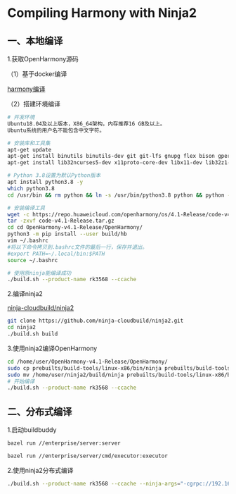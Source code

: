 # Compiling Harmony with Ninja2

## 一、本地编译

1.获取OpenHarmony源码

（1）基于docker编译

[harmony编译](https://gitee.com/cloudbuild888/cloudbuild/blob/master/doc/projects/openharmony.md)

（2）搭建环境编译

```sh
# 开发环境
Ubuntu18.04及以上版本，X86_64架构，内存推荐16 GB及以上。
Ubuntu系统的用户名不能包含中文字符。

# 安装库和工具集
apt-get update
apt-get install binutils binutils-dev git git-lfs gnupg flex bison gperf build-essential zip curl zlib1g-dev gcc-multilib g++-multilib libc6-dev-i386 libc6-dev
apt-get install lib32ncurses5-dev x11proto-core-dev libx11-dev lib32z1-dev ccache libgl1-mesa-dev libxml2-utils xsltproc unzip m4 bc gnutls-bin python3.8 python3-pip ruby genext2fs device-tree-compiler make libffi-dev e2fsprogs pkg-config perl openssl libssl-dev libelf-dev libdwarf-dev u-boot-tools mtd-utils cpio doxygen liblz4-tool openjdk-8-jre gcc g++ texinfo dosfstools mtools default-jre default-jdk libncurses5 apt-utils wget scons python3.8-distutils tar rsync git-core libxml2-dev lib32z-dev grsync xxd libglib2.0-dev libpixman-1-dev kmod jfsutils reiserfsprogs xfsprogs squashfs-tools pcmciautils quota ppp libtinfo-dev libtinfo5 libncurses5-dev libncursesw5 libstdc++6 gcc-arm-none-eabi vim ssh locales libxinerama-dev libxcursor-dev libxrandr-dev libxi-dev

# Python 3.8设置为默认Python版本
apt install python3.8 -y
which python3.8
cd /usr/bin && rm python && ln -s /usr/bin/python3.8 python && python --version

# 安装编译工具
wget -c https://repo.huaweicloud.com/openharmony/os/4.1-Release/code-v4.1-Release.tar.gz
tar -zxvf code-v4.1-Release.tar.gz
cd cd OpenHarmony-v4.1-Release/OpenHarmony/
python3 -m pip install --user build/hb
vim ~/.bashrc
#将以下命令拷贝到.bashrc文件的最后一行，保存并退出。
#export PATH=~/.local/bin:$PATH
source ~/.bashrc

# 使用原ninja能编译成功
./build.sh --product-name rk3568 --ccache
```


2.编译ninja2

[ninja-cloudbuild/ninja2](https://github.com/ninja-cloudbuild/ninja2)

```sh
git clone https://github.com/ninja-cloudbuild/ninja2.git
cd ninja2
./build.sh build
```

3.使用ninja2编译OpenHarmony

```sh
cd /home/user/OpenHarmony-v4.1-Release/OpenHarmony/
sudo cp prebuilts/build-tools/linux-x86/bin/ninja prebuilts/build-tools/linux-x86/bin/ninja.prev
sudo mv /home/user/ninja2/build/ninja prebuilts/build-tools/linux-x86/bin/
# 开始编译
./build.sh --product-name rk3568 --ccache
```

## 二、分布式编译

1.启动buildbuddy

```sh
bazel run //enterprise/server:server
```

```sh
bazel run //enterprise/server/cmd/executor:executor
```


2.使用ninja2分布式编译

```sh
./build.sh --product-name rk3568 --ccache --ninja-args="-cgrpc://192.168.211.159:1985" --ninja-args="-r/home/openharmony/"
```